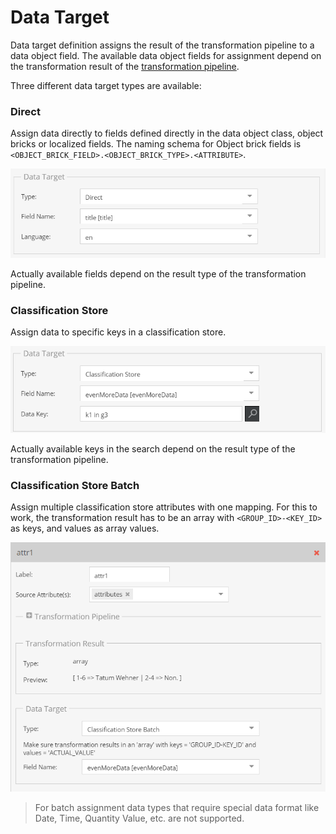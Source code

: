 # Data Target

Data target definition assigns the result of the transformation pipeline to a data object field. The available data object 
fields for assignment depend on the transformation result of the [transformation pipeline](./02_Transformation_Pipeline.md).  

Three different data target types are available: 

### Direct
Assign data directly to fields defined directly in the data object class, object bricks or localized fields. The naming
schema for Object brick fields is `<OBJECT_BRICK_FIELD>.<OBJECT_BRICK_TYPE>.<ATTRIBUTE>`. 

<div class="image-as-lightbox"></div>

![Data Target Direct](../../img/data_target_direct.png)


Actually available fields depend on the result type of the transformation pipeline. 

### Classification Store
Assign data to specific keys in a classification store. 

<div class="image-as-lightbox"></div>

![Data Target Classification Store](../../img/data_target_classification_store.png)

Actually available keys in the search depend on the result type of the transformation pipeline. 

### Classification Store Batch
Assign multiple classification store attributes with one mapping. For this to work, the transformation result has to be
an array with `<GROUP_ID>-<KEY_ID>` as keys, and values as array values.

<div class="image-as-lightbox"></div>

![Data Target Classification Store](../../img/data_target_classification_store_batch.png)

> For batch assignment data types that require special data format like Date, Time, Quantity Value, etc. are not supported. 